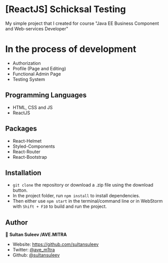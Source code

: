 
# [ReactJS] Schicksal Testing
My simple project that I created for course "Java EE Business Component and Web-services Developer"

# In the process of development
- Authorization
- Profile (Page and Editing)
- Functional Admin Page
- Testing System

## Programming Languages

- HTML, CSS and JS
- ReactJS

## Packages

- React-Helmet
- Styled-Components
- React-Router
- React-Bootstrap


## Installation

- `git clone` the repository or download a .zip file using the download button.
- In the project folder, run `npm install` to install dependencies.
- Then either use `npm start` in the terminal/command line or in WebStorm with `Shift + F10` to build and run the project.

## Author

👤 **Sultan Suleev /AVE.MITRA**

* Website: https://github.com/sultansuleev
* Twitter: [@ave_m1tra](https://twitter.com/ave_m1tra)
* Github: [@sultansuleev](https://github.com/sultansuleev)
